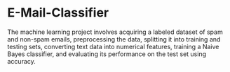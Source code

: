 # E-Mail-Classifier
The machine learning project involves acquiring a labeled dataset of spam and non-spam emails, preprocessing the data, splitting it into training and testing sets, converting text data into numerical features, training a Naive Bayes classifier, and evaluating its performance on the test set using accuracy.
